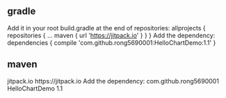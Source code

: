 
## gradle 
Add it in your root build.gradle at the end of repositories:
allprojects {
		repositories {
			...
			maven { url 'https://jitpack.io' }
		}
	}
Add the dependency:
dependencies {
		compile 'com.github.rong5690001:HelloChartDemo:1.1'
}
  
## maven 
<repositories>
		<repository>
		    <id>jitpack.io</id>
		    <url>https://jitpack.io</url>
		</repository>
	</repositories>
  Add the dependency:
  <dependency>
	    <groupId>com.github.rong5690001</groupId>
	    <artifactId>HelloChartDemo</artifactId>
	    <version>1.1</version>
	</dependency>
